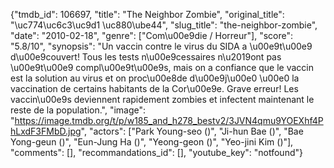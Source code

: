 {"tmdb_id": 106697, "title": "The Neighbor Zombie", "original_title": "\uc774\uc6c3\uc9d1 \uc880\ube44", "slug_title": "the-neighbor-zombie", "date": "2010-02-18", "genre": ["Com\u00e9die / Horreur"], "score": "5.8/10", "synopsis": "Un vaccin contre le virus du SIDA a \u00e9t\u00e9 d\u00e9couvert! Tous les tests n\u00e9cessaires n\u2019ont pas \u00e9t\u00e9 compl\u00e9t\u00e9s, mais on a confiance que le vaccin est la solution au virus et on proc\u00e8de d\u00e9j\u00e0 \u00e0 la vaccination de certains habitants de la Cor\u00e9e. Grave erreur! Les vaccin\u00e9s deviennent rapidement zombies et infectent maintenant le reste de la population.", "image": "https://image.tmdb.org/t/p/w185_and_h278_bestv2/3JVN4qmu9YOEXhf4PhLxdF3FMbD.jpg", "actors": ["Park Young-seo ()", "Ji-hun Bae ()", "Bae Yong-geun ()", "Eun-Jung Ha ()", "Yeong-geon ()", "Yeo-jini Kim ()"], "comments": [], "recommandations_id": [], "youtube_key": "notfound"}